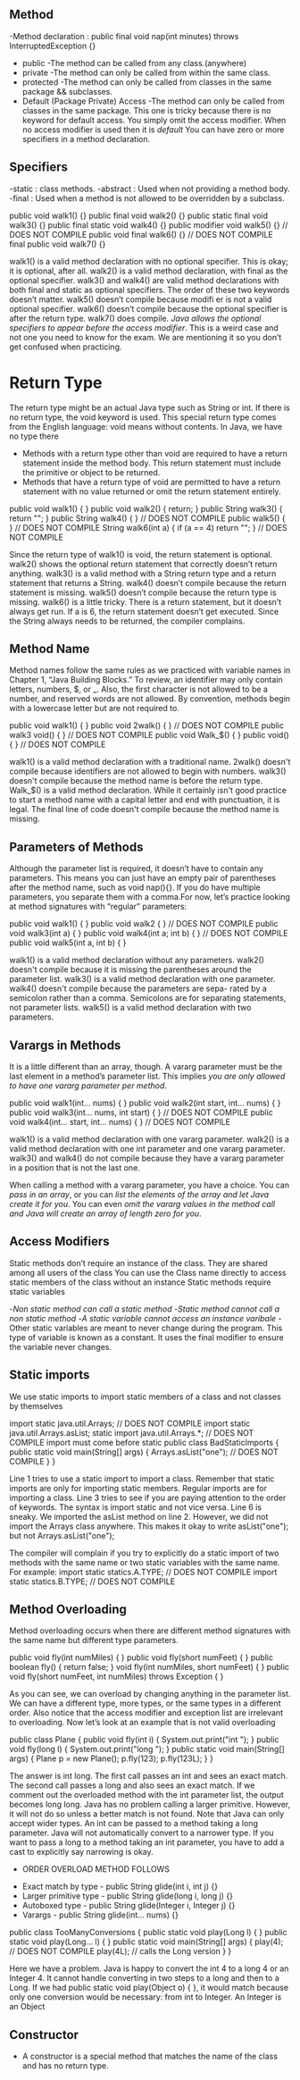 ## Method
-Method declaration : public final void nap(int minutes) throws InterruptedException {}
* public -The method can be called from any class.(anywhere)
* private -The method can only be called from within the same class.
* protected -The method can only be called from classes in the same package && subclasses.
* Default (Package Private) Access -The method can only be called from classes in the same package. 
This one is tricky because there is no keyword for default access. You simply omit the access modifier. When no access modifier is used then it is *default*
You can have zero or more specifiers in a method declaration.
 ## Specifiers
-static : class methods.
-abstract : Used when not providing a method body.
-final : Used when a method is not allowed to be overridden by a subclass.

public void walk1() {}
public final void walk2() {}
public static final void walk3() {}
public final static void walk4() {}
public modifier void walk5() {} // DOES NOT COMPILE
public void final walk6() {} // DOES NOT COMPILE
final public void walk7() {}

walk1() is a valid method declaration with no optional specifier. This is okay; it is optional, after all. walk2() is a valid method declaration, with final as the optional specifier. walk3() and walk4() are valid method declarations with both final and static as optional specifiers. The order of these two keywords doesn’t matter. walk5() doesn’t compile because modifi er is not a valid optional specifier. walk6() doesn’t compile because the optional specifier is after the return type.
walk7() does compile. *Java allows the optional specifiers to appear before the access modifier*. This is a weird case and not one you need to know for the exam. We are mentioning it so you don’t get confused when practicing.

# Return Type
The return type might be an
actual Java type such as String or int. If there is no return type, the void keyword is used.
This special return type comes from the English language: void means without contents. In
Java, we have no type there
* Methods with a return type other than void are required to have a return statement inside the
method body. This return statement must include the primitive or object to be returned.
* Methods that have a return type of void are permitted to have a return statement with no
value returned or omit the return statement entirely.

public void walk1() { }
public void walk2() { return; }
public String walk3() { return ""; }
public String walk4() { } // DOES NOT COMPILE
public walk5() { } // DOES NOT COMPILE
String walk6(int a) { if (a == 4) return ""; } // DOES NOT COMPILE

Since the return type of walk1() is void, the return statement is optional. walk2() shows
the optional return statement that correctly doesn’t return anything. walk3() is a valid
method with a String return type and a return statement that returns a String. walk4()
doesn’t compile because the return statement is missing. walk5() doesn’t compile because
the return type is missing. walk6() is a little tricky. There is a return statement, but it doesn’t always get run. If a is 6, the return statement doesn’t get executed. Since the String always needs to be returned, the compiler complains.

## Method Name
Method names follow the same rules as we practiced with variable names in Chapter 1, “Java Building Blocks.” To review, an identifier may only contain letters, numbers, $, or _. Also, the first character is not allowed to be a number, and reserved words are not allowed. By convention, methods begin with a lowercase letter but are not required to.

public void walk1() { }
public void 2walk() { } // DOES NOT COMPILE
public walk3 void() { } // DOES NOT COMPILE
public void Walk_$() { }
public void() { } // DOES NOT COMPILE

walk1() is a valid method declaration with a traditional name. 2walk() doesn't compile because identifiers are not allowed to begin with numbers. walk3() doesn't compile because the method name is before the return type. Walk_$() is a valid method declaration. While it certainly isn't good practice to start a method name with a capital letter and end with punctuation, it is legal. The final line of code doesn't compile because the method name is missing.

## Parameters of Methods
Although the parameter list is required, it doesn’t have to contain any parameters. This means you can just have an empty pair of parentheses after the method name, such as void nap(){}. If you do have multiple parameters, you separate them with a comma.For now, let’s practice looking at method signatures with “regular” parameters:

public void walk1() { }
public void walk2 { } // DOES NOT COMPILE
public void walk3(int a) { }
public void walk4(int a; int b) { } // DOES NOT COMPILE
public void walk5(int a, int b) { }

walk1() is a valid method declaration without any parameters. walk2() doesn't compile
because it is missing the parentheses around the parameter list. walk3() is a valid method
declaration with one parameter. walk4() doesn't compile because the parameters are sepa-
rated by a semicolon rather than a comma. Semicolons are for separating statements, not
parameter lists. walk5() is a valid method declaration with two parameters.

## Varargs in Methods
It is a little different than an array, though. A vararg parameter must be the last element in a method’s parameter list. This implies *you are only allowed to have one vararg parameter per method*.

public void walk1(int... nums) { }
public void walk2(int start, int... nums) { }
public void walk3(int... nums, int start) { } // DOES NOT COMPILE
public void walk4(int... start, int... nums) { } // DOES NOT COMPILE

walk1() is a valid method declaration with one vararg parameter. walk2() is a valid method declaration with one int parameter and one vararg parameter. walk3() and walk4() do not compile because they have a vararg parameter in a position that is not the last one.

When calling a method with a vararg parameter, you have a choice. You can *pass in an array*, or you can *list the elements of the array and let Java create it for you*. You can even *omit the vararg values in the method call and Java will create an array of length zero for you*.

## Access Modifiers
Static methods don’t require an instance of the class. They are shared among all users of the class
You can use the Class name directly to access static members of the class without an instance
Static methods require static variables

-*Non static method can call a static method*
-*Static method cannot call a non static method*
-*A static variable cannot access an instance varibale* 
-Other static variables are meant to never change during the program. This type of variable is known as a constant. It uses the final modifier to ensure the variable never changes.

## Static imports 
We use static imports to import static members of a class and not classes by themselves

import static java.util.Arrays; // DOES NOT COMPILE
import static java.util.Arrays.asList;
static import java.util.Arrays.*; // DOES NOT COMPILE import must come before static
public class BadStaticImports {
public static void main(String[] args) {
    Arrays.asList("one"); // DOES NOT COMPILE
} }

Line 1 tries to use a static import to import a class. Remember that static imports are
only for importing static members. Regular imports are for importing a class. Line 3 tries
to see if you are paying attention to the order of keywords. The syntax is import static
and not vice versa. Line 6 is sneaky. We imported the asList method on line 2. However,
we did not import the Arrays class anywhere. This makes it okay to write asList("one");
but not Arrays.asList("one");

The compiler will complain if you try to explicitly do a static import of two methods with the same name or two static variables with the same name. For example:
import static statics.A.TYPE; // DOES NOT COMPILE
import static statics.B.TYPE; // DOES NOT COMPILE

## Method Overloading
Method overloading occurs when there are different method signatures with the same name but different type parameters.

public void fly(int numMiles) { }
public void fly(short numFeet) { }
public boolean fly() { return false; }
void fly(int numMiles, short numFeet) { }
public void fly(short numFeet, int numMiles) throws Exception { }

As you can see, we can overload by changing anything in the parameter list. We can have a different type, more types, or the same types in a different order. Also notice that the access modifier and exception list are irrelevant to overloading. Now let’s look at an example that is not valid overloading

public class Plane {
public void fly(int i) {
System.out.print("int ");
}
public void fly(long l) {
System.out.print("long ");
}
public static void main(String[] args) {
Plane p = new Plane();
p.fly(123);
p.fly(123L);
} }

The answer is int long. The first call passes an int and sees an exact match. The second call passes a long and also sees an exact match. If we comment out the overloaded method with the int parameter list, the output becomes long long. Java has no problem calling a larger primitive. However, it will not do so unless a better match is not found. Note that Java can only accept wider types. An int can be passed to a method taking a long parameter. Java will not automatically convert to a narrower type. If you want to pass a long to a method taking an int parameter, you have to add a cast to explicitly say narrowing is okay.
 * ORDER OVERLOAD METHOD FOLLOWS
- Exact match by type - public String glide(int i, int j) {}
- Larger primitive type - public String glide(long i, long j) {}
- Autoboxed type - public String glide(Integer i, Integer j) {}
- Varargs - public String glide(int... nums) {}

public class TooManyConversions {
public static void play(Long l) { }
public static void play(Long... l) { }
public static void main(String[] args) {
play(4); // DOES NOT COMPILE
play(4L); // calls the Long version
} }

Here we have a problem. Java is happy to convert the int 4 to a long 4 or an Integer 4.
It cannot handle converting in two steps to a long and then to a Long. If we had public
static void play(Object o) { }, it would match because only one conversion would be
necessary: from int to Integer. An Integer is an Object

## Constructor
- A constructor is a special method that matches the name of the class and has no return type.
